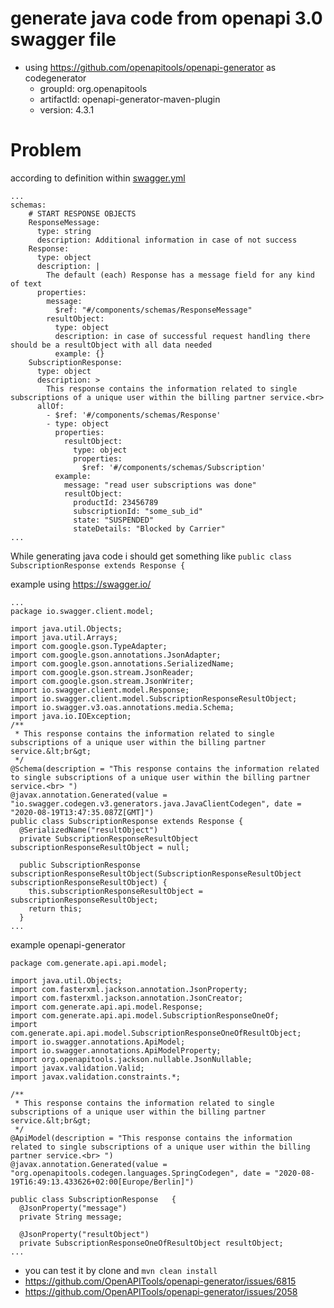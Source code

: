 # generate java code from openapi 3.0 swagger file
* using https://github.com/openapitools/openapi-generator as codegenerator
  * groupId: org.openapitools
  * artifactId: openapi-generator-maven-plugin
  * version: 4.3.1 

# Problem

according to definition within [swagger.yml](src/main/resources/billing_partner_service_api_v3.yaml)

```
...
schemas:
    # START RESPONSE OBJECTS
    ResponseMessage:
      type: string
      description: Additional information in case of not success
    Response:
      type: object
      description: |
        The default (each) Response has a message field for any kind of text
      properties:
        message:
          $ref: "#/components/schemas/ResponseMessage"
        resultObject:
          type: object
          description: in case of successful request handling there should be a resultObject with all data needed
          example: {}
    SubscriptionResponse:
      type: object
      description: >
        This response contains the information related to single subscriptions of a unique user within the billing partner service.<br>
      allOf:
        - $ref: '#/components/schemas/Response'
        - type: object
          properties:
            resultObject:
              type: object
              properties:
                $ref: '#/components/schemas/Subscription'
          example:
            message: "read user subscriptions was done"
            resultObject:
              productId: 23456789
              subscriptionId: "some_sub_id"
              state: "SUSPENDED"
              stateDetails: "Blocked by Carrier"
...
```

While generating java code i should get something like
`public class SubscriptionResponse extends Response {`

example using https://swagger.io/
```
...
package io.swagger.client.model;

import java.util.Objects;
import java.util.Arrays;
import com.google.gson.TypeAdapter;
import com.google.gson.annotations.JsonAdapter;
import com.google.gson.annotations.SerializedName;
import com.google.gson.stream.JsonReader;
import com.google.gson.stream.JsonWriter;
import io.swagger.client.model.Response;
import io.swagger.client.model.SubscriptionResponseResultObject;
import io.swagger.v3.oas.annotations.media.Schema;
import java.io.IOException;
/**
 * This response contains the information related to single subscriptions of a unique user within the billing partner service.&lt;br&gt; 
 */
@Schema(description = "This response contains the information related to single subscriptions of a unique user within the billing partner service.<br> ")
@javax.annotation.Generated(value = "io.swagger.codegen.v3.generators.java.JavaClientCodegen", date = "2020-08-19T13:47:35.087Z[GMT]")
public class SubscriptionResponse extends Response {
  @SerializedName("resultObject")
  private SubscriptionResponseResultObject subscriptionResponseResultObject = null;

  public SubscriptionResponse subscriptionResponseResultObject(SubscriptionResponseResultObject subscriptionResponseResultObject) {
    this.subscriptionResponseResultObject = subscriptionResponseResultObject;
    return this;
  }
...
```
example openapi-generator 
```
package com.generate.api.api.model;

import java.util.Objects;
import com.fasterxml.jackson.annotation.JsonProperty;
import com.fasterxml.jackson.annotation.JsonCreator;
import com.generate.api.api.model.Response;
import com.generate.api.api.model.SubscriptionResponseOneOf;
import com.generate.api.api.model.SubscriptionResponseOneOfResultObject;
import io.swagger.annotations.ApiModel;
import io.swagger.annotations.ApiModelProperty;
import org.openapitools.jackson.nullable.JsonNullable;
import javax.validation.Valid;
import javax.validation.constraints.*;

/**
 * This response contains the information related to single subscriptions of a unique user within the billing partner service.&lt;br&gt; 
 */
@ApiModel(description = "This response contains the information related to single subscriptions of a unique user within the billing partner service.<br> ")
@javax.annotation.Generated(value = "org.openapitools.codegen.languages.SpringCodegen", date = "2020-08-19T16:49:13.433626+02:00[Europe/Berlin]")

public class SubscriptionResponse   {
  @JsonProperty("message")
  private String message;

  @JsonProperty("resultObject")
  private SubscriptionResponseOneOfResultObject resultObject;
...
```

* you can test it by clone and `mvn clean install`
* https://github.com/OpenAPITools/openapi-generator/issues/6815
* https://github.com/OpenAPITools/openapi-generator/issues/2058
